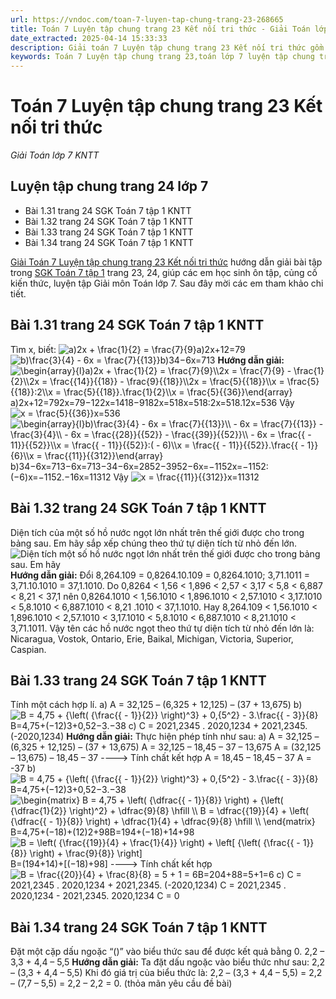 ```yaml
---
url: https://vndoc.com/toan-7-luyen-tap-chung-trang-23-268665
title: Toán 7 Luyện tập chung trang 23 Kết nối tri thức - Giải Toán lớp 7 KNTT - VnDoc.com
date_extracted: 2025-04-14 15:33:33
description: Giải toán 7 Luyện tập chung trang 23 Kết nối tri thức gồm lời giải chi tiết cho từng bài tập trong SGK Toán 7 cho các em học sinh tham khảo luyện Giải Toán 7 hiệu quả.
keywords: Toán 7 Luyện tập chung trang 23,toán lớp 7 luyện tập chung trang 23,Giải Toán 7 kết nối tri thức,toán lớp 7 kết nối tri thức Luyện tập chung trang 23,toán 7,toán lớp 7,giải toán lớp 7,giải toán 7,toán lớp 7 kết nối tri thức,toán 7 kết nối tri thức,giải toán 7 tập 1 kết nối tri thức,giải toán 7 Luyện tập chung trang 23,Luyện tập chung,giải toán 7 trang 24,luyện tập chung trang 24 lớp 7,luyện tập chung trang 23 lớp 7,toán lớp 7 luyện tập chung trang 24,luyện tập chung lớp 7 trang 24
---
```


# Toán 7 Luyện tập chung trang 23 Kết nối tri thức
 _Giải Toán lớp 7 KNTT_
## Luyện tập chung trang 24 lớp 7
  * Bài 1.31 trang 24 SGK Toán 7 tập 1 KNTT
  * Bài 1.32 trang 24 SGK Toán 7 tập 1 KNTT
  * Bài 1.33 trang 24 SGK Toán 7 tập 1 KNTT
  * Bài 1.34 trang 24 SGK Toán 7 tập 1 KNTT

[Giải Toán 7 Luyện tập chung trang 23 Kết nối tri thức](<https://vndoc.com/toan-7-luyen-tap-chung-trang-23-268665>) hướng dẫn giải bài tập trong [SGK Toán 7 tập 1](<https://vndoc.com/toan-7-tap-1-kntt>) trang 23, 24, giúp các em học sinh ôn tập, củng cố kiến thức, luyện tập Giải môn Toán lớp 7. Sau đây mời các em tham khảo chi tiết.
## Bài 1.31 trang 24 SGK Toán 7 tập 1 KNTT
Tìm x, biết:
![a\)2x + \\frac{1}{2} = \\frac{7}{9}](https://i.vdoc.vn/data/image/blank.png)a\)2x+12=79
![b\)\\frac{3}{4} - 6x = \\frac{7}{{13}}](https://i.vdoc.vn/data/image/blank.png)b\)34−6x=713
**Hướng dẫn giải:**
![\\begin{array}{l}a\)2x + \\frac{1}{2} = \\frac{7}{9}\\\\2x = \\frac{7}{9} - \\frac{1}{2}\\\\2x = \\frac{{14}}{{18}} - \\frac{9}{{18}}\\\\2x = \\frac{5}{{18}}\\\\x = \\frac{5}{{18}}:2\\\\x = \\frac{5}{{18}}.\\frac{1}{2}\\\\x = \\frac{5}{{36}}\\end{array}](https://i.vdoc.vn/data/image/blank.png) a\)2x+12=792x=79−122x=1418−9182x=518x=518:2x=518.12x=536
Vậy ![x = \\frac{5}{{36}}](https://i.vdoc.vn/data/image/blank.png)x=536
![\\begin{array}{l}b\)\\frac{3}{4} - 6x = \\frac{7}{{13}}\\\\ - 6x = \\frac{7}{{13}} - \\frac{3}{4}\\\\ - 6x = \\frac{{28}}{{52}} - \\frac{{39}}{{52}}\\\\ - 6x = \\frac{{ - 11}}{{52}}\\\\x = \\frac{{ - 11}}{{52}}:\( - 6\)\\\\x = \\frac{{ - 11}}{{52}}.\\frac{{ - 1}}{6}\\\\x = \\frac{{11}}{{312}}\\end{array}](https://i.vdoc.vn/data/image/blank.png)b\)34−6x=713−6x=713−34−6x=2852−3952−6x=−1152x=−1152:\(−6\)x=−1152.−16x=11312
Vậy ![x = \\frac{{11}}{{312}}](https://i.vdoc.vn/data/image/blank.png)x=11312
## Bài 1.32 trang 24 SGK Toán 7 tập 1 KNTT
Diện tích của một số hồ nước ngọt lớn nhất trên thế giới được cho trong bảng sau. Em hãy sắp xếp chúng theo thứ tự diện tích từ nhỏ đến lớn.
![Diện tích một số hồ nước ngọt lớn nhất trên thế giới được cho trong bảng sau. Em hãy ](https://i.vdoc.vn/data/image/2023/09/27/toan-7-kn.png)
**Hướng dẫn giải:**
Đổi 8,264.109 = 0,8264.10.109 = 0,8264.1010; 3,71.1011 = 3,71.10.1010 = 37,1.1010.
Do 0,8264 < 1,56 < 1,896 < 2,57 < 3,17 < 5,8 < 6,887 < 8,21 < 37,1
nên
0,8264.1010 < 1,56.1010 < 1,896.1010 < 2,57.1010 < 3,17.1010 < 5,8.1010 < 6,887.1010
< 8,21 .1010 < 37,1.1010.
Hay 8,264.109 < 1,56.1010 < 1,896.1010 < 2,57.1010 < 3,17.1010 < 5,8.1010 < 6,887.1010
< 8,21.1010 < 3,71.1011.
Vậy tên các hồ nước ngọt theo thứ tự diện tích từ nhỏ đến lớn là: Nicaragua, Vostok, Ontario, Erie, Baikal, Michigan, Victoria, Superior, Caspian.
## Bài 1.33 trang 24 SGK Toán 7 tập 1 KNTT
Tính một cách hợp lí.
a\) A = 32,125 – \(6,325 + 12,125\) – \(37 + 13,675\)
b\) ![B = 4,75 + {\\left\( {\\frac{{ - 1}}{2}} \\right\)^3} + 0,{5^2} - 3.\\frac{{ - 3}}{8}](https://i.vdoc.vn/data/image/blank.png)B=4,75+\(−12\)3+0,52−3.−38
c\) C = 2021,2345 . 2020,1234 + 2021,2345. \(-2020,1234\)
**Hướng dẫn giải:**
Thực hiện phép tính như sau:
a\) A = 32,125 – \(6,325 + 12,125\) – \(37 + 13,675\)
A = 32,125 – 18,45 – 37 – 13,675
A = \(32,125 – 13,675\) – 18,45 – 37 ----> Tính chất kết hợp
A = 18,45 – 18,45 – 37
A = -37
b\) ![B = 4,75 + {\\left\( {\\frac{{ - 1}}{2}} \\right\)^3} + 0,{5^2} - 3.\\frac{{ - 3}}{8}](https://i.vdoc.vn/data/image/blank.png)B=4,75+\(−12\)3+0,52−3.−38
![\\begin{matrix}
  B = 4,75 + \\left\( {\\dfrac{{ - 1}}{8}} \\right\) + {\\left\( {\\dfrac{1}{2}} \\right\)^2} + \\dfrac{9}{8} \\hfill \\\\
  B = \\dfrac{{19}}{4} + \\left\( {\\dfrac{{ - 1}}{8}} \\right\) + \\dfrac{1}{4} + \\dfrac{9}{8} \\hfill \\\\ 
\\end{matrix}](https://i.vdoc.vn/data/image/blank.png)B=4,75+\(−18\)+\(12\)2+98B=194+\(−18\)+14+98
![B = \\left\( {\\frac{{19}}{4} + \\frac{1}{4}} \\right\) + \\left\[ {\\left\( {\\frac{{ - 1}}{8}} \\right\) + \\frac{9}{8}} \\right\]](https://i.vdoc.vn/data/image/blank.png)B=\(194+14\)+\[\(−18\)+98\] \----> Tính chất kết hợp
![B = \\frac{{20}}{4} + \\frac{8}{8} = 5 + 1 = 6](https://i.vdoc.vn/data/image/blank.png)B=204+88=5+1=6
c\) C = 2021,2345 . 2020,1234 + 2021,2345. \(-2020,1234\)
C = 2021,2345 . 2020,1234 - 2021,2345. 2020,1234
C = 0
## Bài 1.34 trang 24 SGK Toán 7 tập 1 KNTT
Đặt một cặp dấu ngoặc “\(\)” vào biểu thức sau để được kết quả bằng 0.
2,2 – 3,3 + 4,4 – 5,5
**Hướng dẫn giải:**
Ta đặt dấu ngoặc vào biểu thức như sau:
2,2 – \(3,3 + 4,4 – 5,5\)
Khi đó giá trị của biểu thức là:
2,2 – \(3,3 + 4,4 – 5,5\)
= 2,2 – \(7,7 – 5,5\)
= 2,2 – 2,2
= 0. \(thỏa mãn yêu cầu đề bài\)
